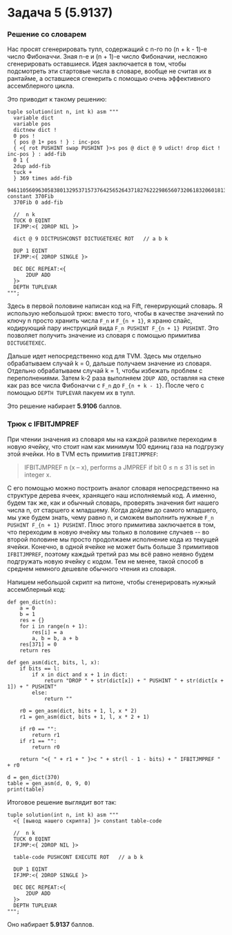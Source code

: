 # Задача 5 (5.9137)

### Решение со словарем
Нас просят сгенерировать тупл, содержащий с n-го по (n + k - 1)-е число Фибоначчи. Зная n-е и (n + 1)-е число Фибоначии, несложно сгенерировать оставшиеся. Идея заключается в том, чтобы подсмотреть эти стартовые числа в словаре, вообще не считая их в рантайме, а оставшиеся сгенерить с помощью очень эффективного ассемблерного цикла.

Это приводит к такому решению:
```
tuple solution(int n, int k) asm """
  variable dict
  variable pos
  dictnew dict !
  0 pos !
  { pos @ 1+ pos ! } : inc-pos
  { <{ rot PUSHINT swap PUSHINT }>s pos @ dict @ 9 udict! drop dict ! inc-pos } : add-fib
  0 1 {
  2dup add-fib
  tuck +
  } 369 times add-fib
  94611056096305838013295371573764256526437182762229865607320618320601813254535 constant 370Fib
  370Fib 0 add-fib

  //  n k
  TUCK 0 EQINT	
  IFJMP:<{ 2DROP NIL }>

  dict @ 9 DICTPUSHCONST DICTUGETEXEC ROT	// a b k

  DUP 1 EQINT 
  IFJMP:<{ 2DROP SINGLE }>

  DEC DEC REPEAT:<{
      2DUP ADD
  }>
  DEPTH TUPLEVAR
""";
```

Здесь в первой половине написан код на Fift, генерирующий словарь. Я использую небольшой трюк: вместо того, чтобы в качестве значений по ключу n просто хранить числа `F_n` и `F_{n + 1}`, я храню слайс, кодирующий пару инструкций вида `F_n PUSHINT F_{n + 1} PUSHINT`. Это позволяет получить значение из словаря с помощью примитива `DICTUGETEXEC`.

Дальше идет непосредственно код для TVM. Здесь мы отдельно обрабатываем случай k = 0, дальше получаем значение из словаря. Отдельно обрабатываем случай k = 1, чтобы избежать проблем с переполнениями. Затем k-2 раза выполняем `2DUP ADD`, оставляя на стеке как раз все числа Фибоначчи с `F_n` до `F_{n + k - 1}`. После чего с помощью `DEPTH TUPLEVAR` пакуем их в тупл.

Это решение набирает **5.9106** баллов.

### Трюк с IFBITJMPREF
При чтении значения из словаря мы на каждой развилке переходим в новую ячейку, что стоит нам как минимум 100 единиц газа на подгрузку этой ячейки. Но в TVM есть примитив `IFBITJMPREF`: 
> IFBITJMPREF n (x – x), performs a JMPREF if bit 0 ≤ n ≤ 31
is set in integer x.

С его помощью можно построить аналог словаря непосредственно на структуре дерева ячеек, хранящего наш исполняемый код. А именно, будем так же, как и обычный словарь, проверять значения бит нашего числа n, от старшего к младшему. Когда дойдем до самого младшего, мы уже будем знать, чему равно n, и сможем выполнить нужные `F_n PUSHINT F_{n + 1} PUSHINT`. Плюс этого примитива заключается в том, что переходим в новую ячейку мы только в половине случаев -- во второй половине мы просто продолжаем исполнение кода из текущей ячейки. Конечно, в одной ячейке не может быть больше 3 примитивов `IFBITJMPREF`, поэтому каждый третий раз мы всё равно неявно будем подгружать новую ячейку с кодом. Тем не менее, такой способ в среднем немного дешевле обычного чтения из словаря.

Напишем небольшой скрипт на питоне, чтобы сгенерировать нужный ассемблерный код:
```
def gen_dict(n):
    a = 0
    b = 1
    res = {}
    for i in range(n + 1):
        res[i] = a
        a, b = b, a + b
    res[371] = 0
    return res

def gen_asm(dict, bits, l, x):
    if bits == l:
        if x in dict and x + 1 in dict:
            return "DROP " + str(dict[x]) + " PUSHINT " + str(dict[x + 1]) + " PUSHINT"
        else:
            return ""

    r0 = gen_asm(dict, bits + 1, l, x * 2)
    r1 = gen_asm(dict, bits + 1, l, x * 2 + 1)

    if r0 == "":
        return r1
    if r1 == "":
        return r0

    return "<{ " + r1 + " }>c " + str(l - 1 - bits) + " IFBITJMPREF " + r0

d = gen_dict(370)
table = gen_asm(d, 0, 9, 0)
print(table)
```

Итоговое решение выглядит вот так:

```
tuple solution(int n, int k) asm """
  <{ [вывод нашего скрипта] }> constant table-code
    
  //  n k
  TUCK 0 EQINT	
  IFJMP:<{ 2DROP NIL }>

  table-code PUSHCONT EXECUTE ROT	// a b k

  DUP 1 EQINT 
  IFJMP:<{ 2DROP SINGLE }>

  DEC DEC REPEAT:<{
      2DUP ADD
  }>
  DEPTH TUPLEVAR
""";
```

Оно набирает **5.9137** баллов.
